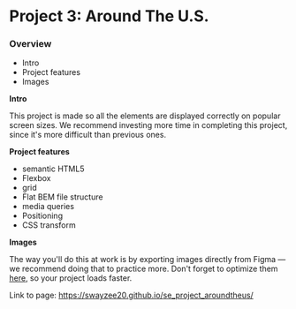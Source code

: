 # Project 3: Around The U.S.

### Overview

- Intro
- Project features
- Images

**Intro**

This project is made so all the elements are displayed correctly on popular screen sizes. We recommend investing more time in completing this project, since it's more difficult than previous ones.

**Project features**

- semantic HTML5
- Flexbox
- grid
- Flat BEM file structure
- media queries
- Positioning
- CSS transform

**Images**

The way you'll do this at work is by exporting images directly from Figma — we recommend doing that to practice more. Don't forget to optimize them [here](https://tinypng.com/), so your project loads faster.

Link to page: https://swayzee20.github.io/se_project_aroundtheus/
